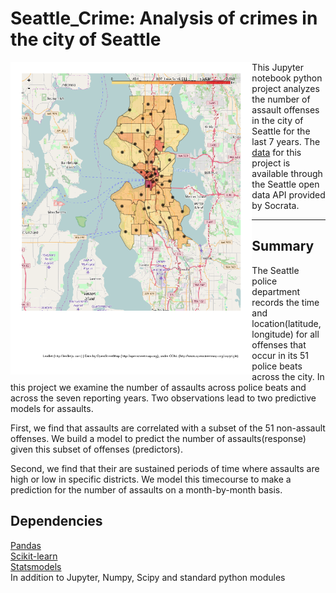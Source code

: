 # Seattle_Crime: Analysis of crimes in the city of Seattle

<img src =
"https://github.com/mscaudill/Seattle_Crime/blob/master/data/choropleth.png" height="500" align="left">

This Jupyter notebook python project analyzes the number of assault offenses in the city of Seattle for the last 7 years. The
[data](https://dev.socrata.com/foundry/data.seattle.gov/y7pv-r3kh) for this
project is available through the Seattle open data API provided by Socrata.

______

## Summary 
The Seattle police department records the time and location(latitude, longitude) for all offenses that occur in its 51 police beats across the city. In this project we examine the number of assaults across police beats and across the seven reporting years. Two observations lead to two predictive models for assaults.

First, we find that assaults are correlated with a subset of the 51 non-assault offenses. We build a model to predict the number of assaults(response) given this subset of offenses (predictors).

Second, we find that their are sustained periods of time where assaults are
high or low in specific districts. We model this timecourse
to make a prediction for the number of assaults on a month-by-month basis.

## Dependencies
[Pandas](http://pandas.pydata.org/)<br>
[Scikit-learn](http://scikit-learn.org/stable/)<br>
[Statsmodels](http://statsmodels.sourceforge.net/)<br>
In addition to Jupyter, Numpy, Scipy and standard python modules





